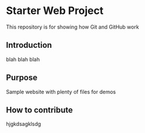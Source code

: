 # Starter Web Project

This repository is for showing how Git and GitHub work

## Introduction
blah blah blah

## Purpose


Sample website with plenty of files for demos

## How to contribute
hjgkdsagklsdg
